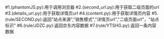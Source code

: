 #1.(phantomJS.py):用于调用浏览器
#2.(second_url.py):用于获取二级页面的url
#3.(details_url.py):用于获取详情页url
#4.(content.py):用于获取详情页内容
#5.(rule/SECOND.py):返回"站点来源","销售模式","详情页url","二级页面url"，"站点标识"
#6.(rule/JDZC.py):返回京东内容数据
#7.(rule/YTSHG.py):返回一条内容数据
